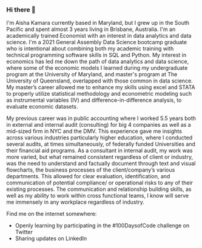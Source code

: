 ### Hi there 👋

I'm Aisha Kamara currently based in Maryland, but I grew up in the South Pacific and spent almost 3 years living in Brisbane, Australia. I'm an academically trained Economist with an interest in data analytics and data science. I'm a 2021 General Assembly Data Science bootcamp graduate who is intentional about combining both my academic training with technical programming software skills in SQL and Python. My interest in economics has led me down the path of data analytics and data science, where some of the economic models I learned during my undergraduate program at the University of Maryland, and  master's program at The University of Queensland, overlapped with those common in data science. My master’s career allowed me to enhance my skills using excel and STATA to properly utilize statistical methodology and econometric modeling such as instrumental variables (IV) and difference-in-difference analysis, to evaluate economic datasets. 

My previous career was in public accounting where I worked 5.5 years both in external and internal audit (consulting) for big 4 companies as well as a mid-sized firm in NYC and the DMV. This experience gave me insights across various industries particularly higher education, where I conducted several audits, at times simultaneously, of federally funded Universities and their financial aid programs. As a consultant in internal audit, my work was more varied, but what remained consistent regardless of client or industry, was the need to understand and factually document through text and visual flowcharts, the business processes of the client/company’s various departments. This allowed for clear evaluation, identification, and communication of potential compliance/ or operational risks to any of their existing processes. The communication and relationship building skills, as well as my ability to work within cross functional teams, I know will serve me immensely in any workplace regardless of industry. 

Find me on the internet somewhere:
* Openly learning by participating in the #100DaysofCode challenge on Twitter 
* Sharing updates on LinkedIn

